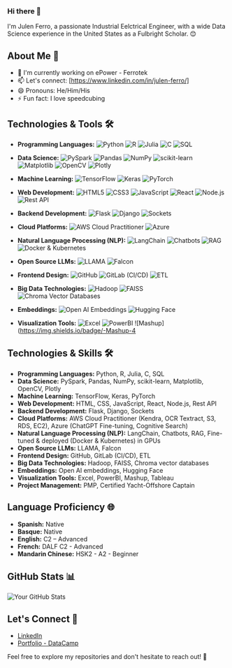 ### Hi there 👋

I'm Julen Ferro, a passionate Industrial Eelctrical Engineer, with a wide Data Science experience in the United States as a Fulbright Scholar. 😊

## About Me 🌟

- 🚀 I'm currently working on ePower - Ferrotek
- 📫 Let's connect: [https://www.linkedin.com/in/julen-ferro/]
- 😄 Pronouns: He/Him/His
- ⚡ Fun fact: I love speedcubing

## Technologies & Tools 🛠️
- **Programming Languages:** 
  ![Python](https://img.shields.io/badge/-Python-3776AB?style=flat-square&logo=python&logoColor=white)
  ![R](https://img.shields.io/badge/-R-276DC3?style=flat-square&logo=r&logoColor=white)
  ![Julia](https://img.shields.io/badge/-Julia-9558B2?style=flat-square&logo=julia&logoColor=white)
  ![C](https://img.shields.io/badge/-C-A8B9CC?style=flat-square&logo=c&logoColor=white)
  ![SQL](https://img.shields.io/badge/-SQL-4479A1?style=flat-square&logo=sql&logoColor=white)

- **Data Science:** 
  ![PySpark](https://img.shields.io/badge/-PySpark-E25A1C?style=flat-square&logo=apache-spark&logoColor=white)
  ![Pandas](https://img.shields.io/badge/-Pandas-150458?style=flat-square&logo=pandas&logoColor=white)
  ![NumPy](https://img.shields.io/badge/-NumPy-013243?style=flat-square&logo=numpy&logoColor=white)
  ![scikit-learn](https://img.shields.io/badge/-scikit_learn-F7931E?style=flat-square&logo=scikit-learn&logoColor=white)
  ![Matplotlib](https://img.shields.io/badge/-Matplotlib-11557C?style=flat-square&logo=python&logoColor=white)
  ![OpenCV](https://img.shields.io/badge/-OpenCV-5C3EE8?style=flat-square&logo=opencv&logoColor=white)
  ![Plotly](https://img.shields.io/badge/-Plotly-3F4F75?style=flat-square&logo=plotly&logoColor=white)

- **Machine Learning:** 
  ![TensorFlow](https://img.shields.io/badge/-TensorFlow-FF6F00?style=flat-square&logo=tensorflow&logoColor=white)
  ![Keras](https://img.shields.io/badge/-Keras-D00000?style=flat-square&logo=keras&logoColor=white)
  ![PyTorch](https://img.shields.io/badge/-PyTorch-EE4C2C?style=flat-square&logo=pytorch&logoColor=white)

- **Web Development:** 
  ![HTML5](https://img.shields.io/badge/-HTML5-E34F26?style=flat-square&logo=html5&logoColor=white)
  ![CSS3](https://img.shields.io/badge/-CSS3-1572B6?style=flat-square&logo=css3&logoColor=white)
  ![JavaScript](https://img.shields.io/badge/-JavaScript-F7DF1E?style=flat-square&logo=javascript&logoColor=white)
  ![React](https://img.shields.io/badge/-React-61DAFB?style=flat-square&logo=react&logoColor=white)
  ![Node.js](https://img.shields.io/badge/-Node.js-339933?style=flat-square&logo=node.js&logoColor=white)
  ![Rest API](https://img.shields.io/badge/-Rest_API-767676?style=flat-square)

- **Backend Development:** 
  ![Flask](https://img.shields.io/badge/-Flask-000000?style=flat-square&logo=flask&logoColor=white)
  ![Django](https://img.shields.io/badge/-Django-092E20?style=flat-square&logo=django&logoColor=white)
  ![Sockets](https://img.shields.io/badge/-Sockets-00FFFF?style=flat-square)

- **Cloud Platforms:** 
  ![AWS Cloud Practitioner](https://img.shields.io/badge/-AWS_Cloud_Practitioner-232F3E?style=flat-square&logo=amazon-aws&logoColor=white)
  ![Azure](https://img.shields.io/badge/-Azure-0089D6?style=flat-square&logo=microsoft-azure&logoColor=white)

- **Natural Language Processing (NLP):** 
  ![LangChain](https://img.shields.io/badge/-LangChain-006064?style=flat-square)
  ![Chatbots](https://img.shields.io/badge/-Chatbots-29B6F6?style=flat-square)
  ![RAG](https://img.shields.io/badge/-RAG-1E88E5?style=flat-square)
  ![Docker & Kubernetes](https://img.shields.io/badge/-Docker_&_Kubernetes-2496ED?style=flat-square&logo=docker&logoColor=white&logoWidth=20)

- **Open Source LLMs:** 
  ![LLAMA](https://img.shields.io/badge/-LLAMA-FFD700?style=flat-square)
  ![Falcon](https://img.shields.io/badge/-Falcon-1E90FF?style=flat-square)

- **Frontend Design:** 
  ![GitHub](https://img.shields.io/badge/-GitHub-181717?style=flat-square&logo=github&logoColor=white)
  ![GitLab (CI/CD)](https://img.shields.io/badge/-GitLab_CI_CD-FCA121?style=flat-square&logo=gitlab&logoColor=white)
  ![ETL](https://img.shields.io/badge/-ETL-FFD700?style=flat-square)

- **Big Data Technologies:** 
  ![Hadoop](https://img.shields.io/badge/-Hadoop-FF652F?style=flat-square&logo=apache-hadoop&logoColor=white)
  ![FAISS](https://img.shields.io/badge/-FAISS-006064?style=flat-square)
  ![Chroma Vector Databases](https://img.shields.io/badge/-Chroma_Vector_Databases-311B92?style=flat-square)

- **Embeddings:** 
  ![Open AI Embeddings](https://img.shields.io/badge/-Open_AI_Embeddings-008080?style=flat-square)
  ![Hugging Face](https://img.shields.io/badge/-Hugging_Face-232F3E?style=flat-square)

- **Visualization Tools:** 
  ![Excel](https://img.shields.io/badge/-Excel-217346?style=flat-square&logo=microsoft-excel&logoColor=white)
  ![PowerBI](https://img.shields.io/badge/-PowerBI-F2C811?style=flat-square&logo=power-bi&logoColor=black)
  ![Mashup](https://img.shields.io/badge/-Mashup-4


## Technologies & Skills 🛠️

- **Programming Languages:** Python, R, Julia, C, SQL
- **Data Science:** PySpark, Pandas, NumPy, scikit-learn, Matplotlib, OpenCV, Plotly
- **Machine Learning:** TensorFlow, Keras, PyTorch
- **Web Development:** HTML, CSS, JavaScript, React, Node.js, Rest API
- **Backend Development:** Flask, Django, Sockets
- **Cloud Platforms:** AWS Cloud Practitioner (Kendra, OCR Textract, S3, RDS, EC2), Azure (ChatGPT Fine-tuning, Cognitive Search)
- **Natural Language Processing (NLP):** LangChain, Chatbots, RAG, Fine-tuned & deployed (Docker & Kubernetes) in GPUs
- **Open Source LLMs:** LLAMA, Falcon
- **Frontend Design:** GitHub, GitLab (CI/CD), ETL
- **Big Data Technologies:** Hadoop, FAISS, Chroma vector databases
- **Embeddings:** Open AI embeddings, Hugging Face
- **Visualization Tools:** Excel, PowerBI, Mashup, Tableau
- **Project Management:** PMP, Certified Yacht-Offshore Captain 

## Language Proficiency 🌐

- **Spanish:** Native
- **Basque:** Native
- **English:** C2 – Advanced
- **French:** DALF C2 - Advanced
- **Mandarin Chinese:** HSK2 - A2 - Beginner
  
## GitHub Stats 📊

![Your GitHub Stats](https://github-readme-stats.vercel.app/api?username=ferriitoo&show_icons=true&theme=radical)

## Let's Connect 🤝

- [LinkedIn](https://www.linkedin.com/in/yourlinkedin)
- [Portfolio - DataCamp](https://www.datacamp.com/portfolio/ferrojulen)


Feel free to explore my repositories and don't hesitate to reach out! 🚀


